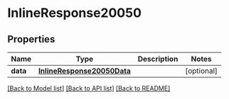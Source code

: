 # InlineResponse20050

## Properties
Name | Type | Description | Notes
------------ | ------------- | ------------- | -------------
**data** | [**InlineResponse20050Data**](InlineResponse20050Data.md) |  | [optional] 

[[Back to Model list]](../README.md#documentation-for-models) [[Back to API list]](../README.md#documentation-for-api-endpoints) [[Back to README]](../README.md)

